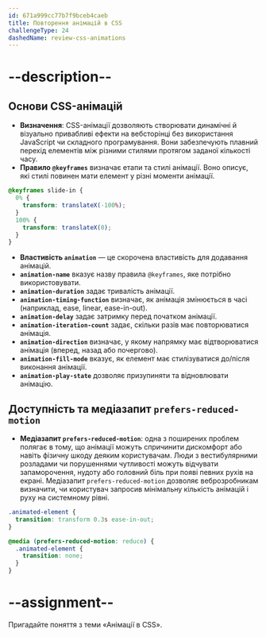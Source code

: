 ```yaml
---
id: 671a999cc77b7f9bceb4caeb
title: Повторення анімацій в CSS
challengeType: 24
dashedName: review-css-animations
---
```


# --description--

## Основи CSS-анімацій

- **Визначення**: CSS-анімації дозволяють створювати динамічні й візуально привабливі ефекти на вебсторінці без використання JavaScript чи складного програмування. Вони забезпечують плавний перехід елементів між різними стилями протягом заданої кількості часу.
- **Правило `@keyframes`** визначає етапи та стилі анімації. Воно описує, які стилі повинен мати елемент у різні моменти анімації.

```css
@keyframes slide-in {
  0% {
    transform: translateX(-100%);
  }
  100% {
    transform: translateX(0);
  }
}
```

- **Властивість `animation`** — це скорочена властивість для додавання анімацій.
- **`animation-name`** вказує назву правила `@keyframes`, яке потрібно використовувати.
- **`animation-duration`** задає тривалість анімації.
- **`animation-timing-function`** визначає, як анімація змінюється в часі (наприклад, ease, linear, ease-in-out).
- **`animation-delay`** задає затримку перед початком анімації.
- **`animation-iteration-count`** задає, скільки разів має повторюватися анімація.
- **`animation-direction`** визначає, у якому напрямку має відтворюватися анімація (вперед, назад або почергово).
- **`animation-fill-mode`** вказує, як елемент має стилізуватися до/після виконання анімації.
- **`animation-play-state`** дозволяє призупиняти та відновлювати анімацію.

## Доступність та медіазапит `prefers-reduced-motion`

- **Медіазапит `prefers-reduced-motion`**: одна з поширених проблем полягає в тому, що анімації можуть спричинити дискомфорт або навіть фізичну шкоду деяким користувачам. Люди з вестибулярними розладами чи порушеннями чутливості можуть відчувати запаморочення, нудоту або головний біль при появі певних рухів на екрані. Медіазапит `prefers-reduced-motion` дозволяє веброзробникам визначити, чи користувач запросив мінімальну кількість анімацій і руху на системному рівні.

```css
.animated-element {
  transition: transform 0.3s ease-in-out;
}

@media (prefers-reduced-motion: reduce) {
  .animated-element {
    transition: none;
  }
}
```

# --assignment--

Пригадайте поняття з теми «Анімації в CSS».
